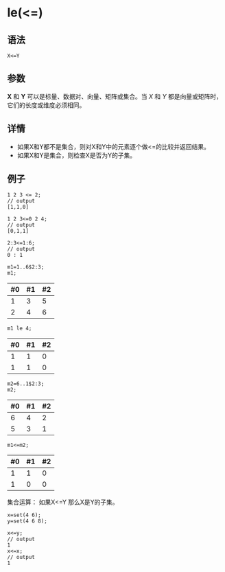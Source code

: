 # le(<=)

## 语法

`X<=Y`

## 参数

**X** 和 **Y** 可以是标量、数据对、向量、矩阵或集合。当 *X* 和 *Y* 都是向量或矩阵时，它们的长度或维度必须相同。

## 详情

* 如果X和Y都不是集合，则对X和Y中的元素逐个做<=的比较并返回结果。
* 如果X和Y是集合，则检查X是否为Y的子集。

## 例子

```
1 2 3 <= 2;
// output
[1,1,0]

1 2 3<=0 2 4;
// output
[0,1,1]

2:3<=1:6;
// output
0 : 1

m1=1..6$2:3;
m1;
```

| #0 | #1 | #2 |
| --- | --- | --- |
| 1 | 3 | 5 |
| 2 | 4 | 6 |

```
m1 le 4;
```

| #0 | #1 | #2 |
| --- | --- | --- |
| 1 | 1 | 0 |
| 1 | 1 | 0 |

```
m2=6..1$2:3;
m2;
```

| #0 | #1 | #2 |
| --- | --- | --- |
| 6 | 4 | 2 |
| 5 | 3 | 1 |

```
m1<=m2;
```

| #0 | #1 | #2 |
| --- | --- | --- |
| 1 | 1 | 0 |
| 1 | 0 | 0 |

集合运算： 如果X<=Y 那么X是Y的子集。

```
x=set(4 6);
y=set(4 6 8);

x<=y;
// output
1
x<=x;
// output
1
```

